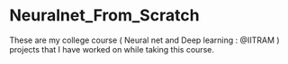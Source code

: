 # Neuralnet_From_Scratch
These are my college course ( Neural net and Deep learning : @IITRAM ) projects that I have worked on while taking this course. 
